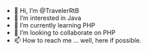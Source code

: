 - 👋 Hi, I’m @TravelerRtB
- 👀 I’m interested in Java
- 🌱 I’m currently learning PHP
- 💞️ I’m looking to collaborate on PHP
- 📫 How to reach me ... well, here if possible.

<!---
TravelerRtB/TravelerRtB is a ✨ special ✨ repository because its `README.md` (this file) appears on your GitHub profile.
You can click the Preview link to take a look at your changes.
--->
